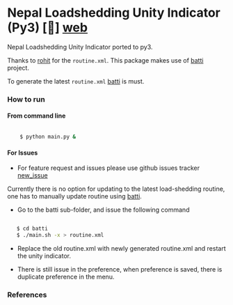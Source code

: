 # Nepal Loadshedding Unity Indicator (Py3) [:link:] [web]

Nepal Loadshedding Unity Indicator ported to py3.

Thanks to [rohit][rhoit] for the `routine.xml`. This package makes use of [batti][batti] project.

To generate the latest `routine.xml` [batti] is must.

### How to run

#### From command line
```bash

    $ python main.py &
```

#### For Issues
- For feature request and issues please use github issues tracker [new_issue][new_issue]

Currently there is no option for updating to the latest load-shedding routine, one has to manually update routine using 
[batti].

- Go to the batti sub-folder, and issue the following command

```bash

   $ cd batti
   $ ./main.sh -x > routine.xml
```

- Replace the old routine.xml with newly generated routine.xml and restart the unity indicator.

* There is still issue in the preference, when preference is saved, there is duplicate preference in the menu.

### References
[web]:https://github.com/samundra/Nep_Loadshedding_Py3
[rhoit]:https://github.com/rhoit
[batti]:https://github.com/foss-np/batti
[new_issue]:https://github.com/samundra/Nep_Loadshedding_Py3/issues/new
